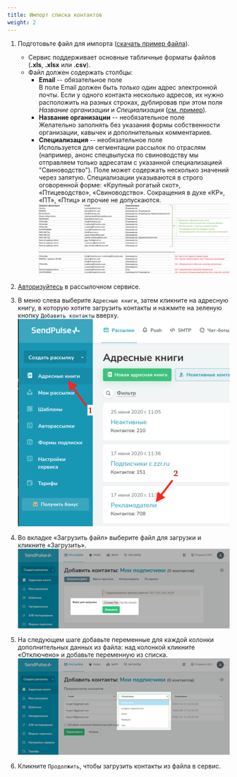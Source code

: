 ```yaml
---
title: Импорт списка контактов
weight: 2
---
```


1. Подготовьте файл для импорта ([скачать пример файла](../files/contacts_example.xlsx)).

    - Сервис поддерживает основные табличные форматы файлов (**.xls**, **.xlsx** или **.csv**).
    - Файл должен содержать столбцы: 
		- **Email** -- обязательное поле  
       В поле Email должен быть _только один_ адрес электронной почты. Если у одного контакта несколько адресов, их нужно расположить на разных строках, дублировав при этом поля *Название организации* и *Специализация* ([см. пример](../files/contacts_example.xlsx)). 
		- **Название организации** -- необязательное поле  
       Желательно заполнять без указания формы собственности организации, кавычек и дополнительных комментариев. 
		- **Специализация** -- необязательное поле  
       Используется для сегментации рассылок по отраслям (например, анонс спецвыпуска по свиноводству мы отправляем только адресатам с указанной специализацией "Свиноводство"). Поле может содержать несколько значений через запятую. Специализации указываются в строго оговоренной форме: «Крупный рогатый скот», «Птицеводство», «Свиноводство». Сокращения в духе «КР», «ПТ», «Птиц» и прочие не допускаются.  
      ![Пример списка контактов](../img/contacts_example.png "Пример списка контактов")

1. [Авторизуйтесь](../../auth) в рассылочном сервисе.

1. В меню слева выберите `Адресные книги`, затем кликните на адресную книгу, в которую хотите загрузить контакты и нажмите на зеленую кнопку `Добавить контакты` вверху.
   ![](../img/sendpulse_contacts_link.png)

1. Во вкладке «Загрузить файл» выберите файл для загрузки и кликните «Загрузить».
   ![](../img/sendpulse_contacts_upload.png)

1. На следующем шаге добавьте переменные для каждой колонки дополнительных данных из файла: над колонкой кликните «Отключено» и добавьте переменную из списка.
   ![](../img/sendpulse_contacts_set_variables.png)

1. Кликните `Продолжить`, чтобы загрузить контакты из файла в сервис.

